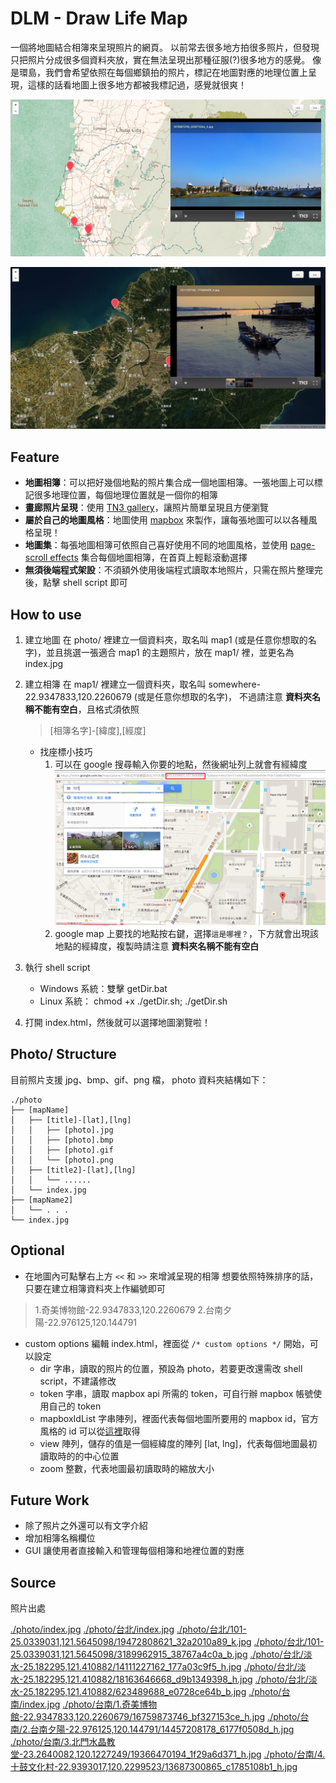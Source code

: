 DLM - Draw Life Map
===================

一個將地圖結合相簿來呈現照片的網頁。
以前常去很多地方拍很多照片，但發現只把照片分成很多個資料夾放，實在無法呈現出那種征服(?)很多地方的感覺。
像是環島，我們會希望依照在每個鄉鎮拍的照片，標記在地圖對應的地理位置上呈現，這樣的話看地圖上很多地方都被我標記過，感覺就很爽！

![](./screenshot/screenshot1.png)

![](./screenshot/screenshot2.png)

Feature
-------

- **地圖相簿**：可以把好幾個地點的照片集合成一個地圖相簿。一張地圖上可以標記很多地理位置，每個地理位置就是一個你的相簿
- **畫廊照片呈現**：使用 [TN3 gallery](http://www.tn3gallery.com/features/)，讓照片簡單呈現且方便瀏覽
- **屬於自己的地圖風格**：地圖使用 [mapbox](https://www.mapbox.com/maps/) 來製作，讓每張地圖可以以各種風格呈現！
- **地圖集**：每張地圖相簿可依照自己喜好使用不同的地圖風格，並使用 [page-scroll effects](http://codyhouse.co/gem/page-scroll-effects/) 集合每個地圖相簿，在首頁上輕鬆滾動選擇
- **無須後端程式架設**：不須額外使用後端程式讀取本地照片，只需在照片整理完後，點擊 shell script 即可

How to use
----------

1. 建立地圖
    在 photo/ 裡建立一個資料夾，取名叫 map1 (或是任意你想取的名字)，並且挑選一張適合 map1 的主題照片，放在 map1/ 裡，並更名為 index.jpg

2. 建立相簿
    在 map1/ 裡建立一個資料夾，取名叫 somewhere-22.9347833,120.2260679 (或是任意你想取的名字)，
    不過請注意 **資料夾名稱不能有空白**，且格式須依照
    > [相簿名字]-[緯度],[經度]

    - 找座標小技巧
        1. 可以在 google 搜尋輸入你要的地點，然後網址列上就會有經緯度
            ![](./screenshot/findLatLng.png)
        2. google map 上要找的地點按右鍵，選擇`這是哪裡？`，下方就會出現該地點的經緯度，複製時請注意 **資料夾名稱不能有空白**

3. 執行 shell script
    - Windows 系統：雙擊 getDir.bat
    - Linux 系統： chmod +x ./getDir.sh; ./getDir.sh

4. 打開 index.html，然後就可以選擇地圖瀏覽啦！

Photo/ Structure
----------------

目前照片支援 jpg、bmp、gif、png 檔，
photo 資料夾結構如下：
```
./photo
├── [mapName]
│   ├── [title]-[lat],[lng]
│   │   ├── [photo].jpg
│   │   ├── [photo].bmp
│   │   ├── [photo].gif
│   │   └── [photo].png
│   ├── [title2]-[lat],[lng]
│   │   └── ......
│   └── index.jpg
├── [mapName2]
│   └── . . .
└── index.jpg
```

Optional
--------

- 在地圖內可點擊右上方 `<<` 和 `>>` 來增減呈現的相簿
想要依照特殊排序的話，只要在建立相簿資料夾上作編號即可
> 1.奇美博物館-22.9347833,120.2260679
> 2.台南夕陽-22.976125,120.144791

- custom options
編輯 index.html，裡面從 `/* custom options */` 開始，可以設定
    - dir
        字串，讀取的照片的位置，預設為 photo，若要更改還需改 shell script，不建議修改
    - token
        字串，讀取 mapbox api 所需的 token，可自行辦 mapbox 帳號使用自己的 token
    - mapboxIdList
        字串陣列，裡面代表每個地圖所要用的 mapbox id，官方風格的 id 可以從[這裡](https://www.mapbox.com/maps/)取得
    - view
        陣列，儲存的值是一個經緯度的陣列 [lat, lng]，代表每個地圖最初讀取時的的中心位置
    - zoom
        整數，代表地圖最初讀取時的縮放大小

Future Work
-----------

- 除了照片之外還可以有文字介紹
- 增加相簿名稱欄位
- GUI 讓使用者直接輸入和管理每個相簿和地裡位置的對應


Source
------

照片出處

[./photo/index.jpg](https://www.flickr.com/photos/balmung1983/8527454205/)
[./photo/台北/index.jpg](https://www.flickr.com/photos/kyleme/2153452223/)
[./photo/台北/101-25.0339031,121.5645098/19472808621_32a2010a89_k.jpg](https://www.flickr.com/photos/tsaiian/19472808621/)
[./photo/台北/101-25.0339031,121.5645098/3189962915_38767a4c0a_b.jpg](https://www.flickr.com/photos/jaako/3189962915/)
[./photo/台北/淡水-25.182295,121.410882/14111227162_177a03c9f5_h.jpg](https://www.flickr.com/photos/55968326@N08/14111227162/)
[./photo/台北/淡水-25.182295,121.410882/18163646668_d9b1349398_h.jpg](https://www.flickr.com/photos/eternal_ray/18163646668/)
[./photo/台北/淡水-25.182295,121.410882/623489688_e0728ce64b_b.jpg](https://www.flickr.com/photos/neojet0411/623489688/)
[./photo/台南/index.jpg](https://www.flickr.com/photos/eternal_ray/12483269983/)
[./photo/台南/1.奇美博物館-22.9347833,120.2260679/16759873746_bf327153ce_h.jpg](https://www.flickr.com/photos/hcj0416/16759873746/)
[./photo/台南/2.台南夕陽-22.976125,120.144791/14457208178_6177f0508d_h.jpg](https://www.flickr.com/photos/eternal_ray/14457208178/)
[./photo/台南/3.北門水晶教堂-23.2640082,120.1227249/19366470194_1f29a6d371_h.jpg](https://www.flickr.com/photos/p930802/19366470194/)
[./photo/台南/4.十鼓文化村-22.9393017,120.2299523/13687300865_c1785108b1_h.jpg](https://www.flickr.com/photos/speedbug/13687300865/)
